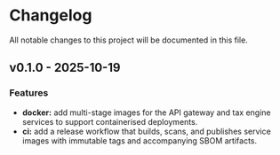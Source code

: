 # Changelog

All notable changes to this project will be documented in this file.

## v0.1.0 - 2025-10-19

### Features
- **docker:** add multi-stage images for the API gateway and tax engine services to support containerised deployments.
- **ci:** add a release workflow that builds, scans, and publishes service images with immutable tags and accompanying SBOM artifacts.

